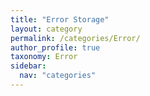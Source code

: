 ```yaml
---
title: "Error Storage"
layout: category
permalink: /categories/Error/
author_profile: true
taxonomy: Error
sidebar:
  nav: "categories"
---
```

